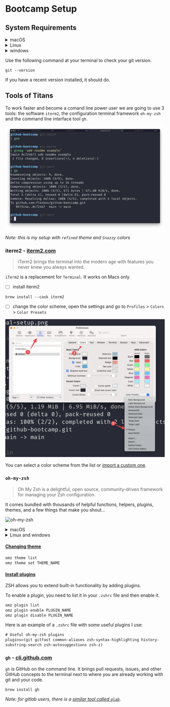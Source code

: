 # Bootcamp Setup

## System Requirements

<details><summary>macOS</summary>
<p>

```console
brew install git
```

</p>
</details>

<details><summary>Linux</summary>
<p>

```console
apt-get install git
```

</p>
</details>

<details><summary>windows</summary>
<p>

[Download](http://git-scm.com/download/win)

</p>
</details>

Use the following command at your terminal to check your git version.

```console
git --version
```

If you have a recent version installed, it should do.

## Tools of Titans

To work faster and become a comand line power user we are going to use 3 tools: the software `iterm2`, the configuration terminal framework `oh-my-zsh` and the command line interface tool `gh`.

![david leuliette terminal setup](./davids-terminal-setup.png)

_Note: this is my setup with `refined` theme and `Snazzy` colors_

### iterm2 - [iterm2.com](https://iterm2.com/)

> iTerm2 brings the terminal into the modern age with features you never knew you always wanted.

`iTerm2` is a replacement for `Terminal`. It works on Macs only.

- [ ] install iterm2

```console
brew install --cask iterm2
```

- [ ] change the color scheme, open the settings and go to `Profiles` > `Colors` > `Color Presets`

![iterm2 custom colors](./iterm-change-colors.png)

You can select a color scheme from the list or [import a custom one](https://iterm2colorschemes.com/).

### `oh-my-zsh`

> Oh My Zsh is a delightful, open source, community-driven framework for managing your Zsh configuration.

It comes bundled with thousands of helpful functions, helpers, plugins, themes, and a few things that make you shout...

![oh-my-zsh](https://ohmyz.sh/img/themes/mh.jpg)

<details><summary>macOS</summary>
<p>

Install it with:

```console
sh -c "$(curl -fsSL https://raw.github.com/ohmyzsh/ohmyzsh/master/tools/install.sh)"
```

</p>
</details>

<details><summary>Linux and windows</summary>
<p>

[Installing ZSH wiki](https://github.com/ohmyzsh/ohmyzsh/wiki/Installing-ZSH)

</p>
</details>

#### [Changing theme](https://github.com/ohmyzsh/ohmyzsh/wiki/Themes)

```console
omz theme list
omz theme set THEME_NAME
```

#### [Install plugins](https://github.com/ohmyzsh/ohmyzsh/wiki/Plugins)

ZSH allows you to extend built-in functionality by adding plugins.

To enable a plugin, you need to list it in your `.zshrc` file and then enable it.

```console
omz plugin list
omz plugin enable PLUGIN_NAME
omz plugin disable PLUGIN_NAME
```

Here is an example of a `.zshrc` file with some useful plugins I use:

```console
# Useful oh-my-zsh plugins
plugins=(git gitfast common-aliases zsh-syntax-highlighting history-substring-search zsh-autosuggestions zsh-z)
```

### `gh` - [cli.github.com](https://cli.github.com/)

`gh` is GitHub on the command line. It brings pull requests, issues, and other GitHub concepts to the terminal next to where you are already working with git and your code.

```console
brew install gh
```

_Note: for gitlab users, there is a [similar tool called `glab`](https://gitlab.com/gitlab-org/cli)_.
